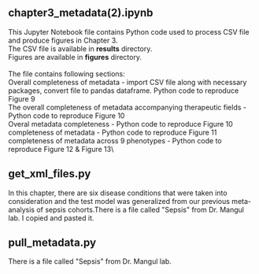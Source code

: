 ## chapter3_metadata(2).ipynb
This Jupyter Notebook file contains Python code used to process CSV file and produce figures in Chapter 3.\
The CSV file is available in **results** directory.\
Figures are available in **figures** directory.\
\
The file contains following sections:\
Overall completeness of metadata - import CSV file along with necessary packages, convert file to pandas dataframe. Python code to reproduce Figure 9\
The overall completeness of metadata accompanying therapeutic fields - Python code to reproduce Figure 10\
Overal metadata completeness - Python code to reproduce Figure 10\
completeness of metadata - Python code to reproduce Figure 11\
completeness of metadata across 9 phenotypes -  Python code to reproduce Figure 12 & Figure 13\
## get_xml_files.py
In this chapter, there are six disease conditions that were taken into consideration and the test model was generalized from our previous meta-analysis of sepsis cohorts.There is a file called "Sepsis" from Dr. Mangul lab. I copied and pasted it.
## pull_metadata.py
There is a file called "Sepsis" from Dr. Mangul lab.
